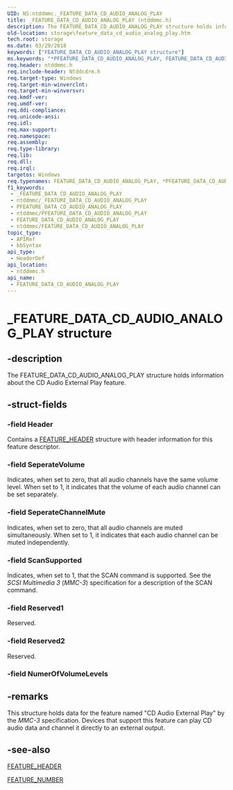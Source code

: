 ```yaml
---
UID: NS:ntddmmc._FEATURE_DATA_CD_AUDIO_ANALOG_PLAY
title: _FEATURE_DATA_CD_AUDIO_ANALOG_PLAY (ntddmmc.h)
description: The FEATURE_DATA_CD_AUDIO_ANALOG_PLAY structure holds information about the CD Audio External Play feature.
old-location: storage\feature_data_cd_audio_analog_play.htm
tech.root: storage
ms.date: 03/29/2018
keywords: ["FEATURE_DATA_CD_AUDIO_ANALOG_PLAY structure"]
ms.keywords: "*PFEATURE_DATA_CD_AUDIO_ANALOG_PLAY, FEATURE_DATA_CD_AUDIO_ANALOG_PLAY, FEATURE_DATA_CD_AUDIO_ANALOG_PLAY structure [Storage Devices], PFEATURE_DATA_CD_AUDIO_ANALOG_PLAY, PFEATURE_DATA_CD_AUDIO_ANALOG_PLAY structure pointer [Storage Devices], _FEATURE_DATA_CD_AUDIO_ANALOG_PLAY, ntddmmc/FEATURE_DATA_CD_AUDIO_ANALOG_PLAY, ntddmmc/PFEATURE_DATA_CD_AUDIO_ANALOG_PLAY, storage.feature_data_cd_audio_analog_play, structs-CD-ROM_87a067ea-0911-429b-808a-102f9600ecac.xml"
req.header: ntddmmc.h
req.include-header: Ntddcdrm.h
req.target-type: Windows
req.target-min-winverclnt: 
req.target-min-winversvr: 
req.kmdf-ver: 
req.umdf-ver: 
req.ddi-compliance: 
req.unicode-ansi: 
req.idl: 
req.max-support: 
req.namespace: 
req.assembly: 
req.type-library: 
req.lib: 
req.dll: 
req.irql: 
targetos: Windows
req.typenames: FEATURE_DATA_CD_AUDIO_ANALOG_PLAY, *PFEATURE_DATA_CD_AUDIO_ANALOG_PLAY
f1_keywords:
 - _FEATURE_DATA_CD_AUDIO_ANALOG_PLAY
 - ntddmmc/_FEATURE_DATA_CD_AUDIO_ANALOG_PLAY
 - PFEATURE_DATA_CD_AUDIO_ANALOG_PLAY
 - ntddmmc/PFEATURE_DATA_CD_AUDIO_ANALOG_PLAY
 - FEATURE_DATA_CD_AUDIO_ANALOG_PLAY
 - ntddmmc/FEATURE_DATA_CD_AUDIO_ANALOG_PLAY
topic_type:
 - APIRef
 - kbSyntax
api_type:
 - HeaderDef
api_location:
 - ntddmmc.h
api_name:
 - FEATURE_DATA_CD_AUDIO_ANALOG_PLAY
---
```


# _FEATURE_DATA_CD_AUDIO_ANALOG_PLAY structure


## -description

The FEATURE_DATA_CD_AUDIO_ANALOG_PLAY structure holds information about the CD Audio External Play feature.

## -struct-fields

### -field Header

Contains a <a href="/windows-hardware/drivers/ddi/ntddmmc/ns-ntddmmc-_feature_header">FEATURE_HEADER</a> structure with header information for this feature descriptor.

### -field SeperateVolume

Indicates, when set to zero, that all audio channels have the same volume level. When set to 1, it indicates that the volume of each audio channel can be set separately.

### -field SeperateChannelMute

Indicates, when set to zero, that all audio channels are muted simultaneously. When set to 1, it indicates that each audio channel can be muted independently.

### -field ScanSupported

Indicates, when set to 1, that the SCAN command is supported. See the <i>SCSI Multimedia 3 </i>(<i>MMC-3</i>) specification for a description of the SCAN command.

### -field Reserved1

Reserved.

### -field Reserved2

Reserved.

### -field NumerOfVolumeLevels

## -remarks

This structure holds data for the feature named "CD Audio External Play" by the <i>MMC-3 </i>specification. Devices that support this feature can play CD audio data and channel it directly to an external output.

## -see-also

<a href="/windows-hardware/drivers/ddi/ntddmmc/ns-ntddmmc-_feature_header">FEATURE_HEADER</a>



<a href="/windows-hardware/drivers/ddi/ntddmmc/ne-ntddmmc-_feature_number">FEATURE_NUMBER</a>
